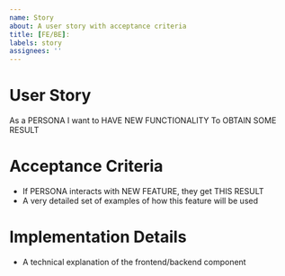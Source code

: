 ```yaml
---
name: Story
about: A user story with acceptance criteria
title: [FE/BE]:
labels: story
assignees: ''
---
```


# User Story

As a PERSONA
I want to HAVE NEW FUNCTIONALITY
To OBTAIN SOME RESULT

# Acceptance Criteria

- If PERSONA interacts with NEW FEATURE, they get THIS RESULT
- A very detailed set of examples of how this feature will be used

# Implementation Details

- A technical explanation of the frontend/backend component
